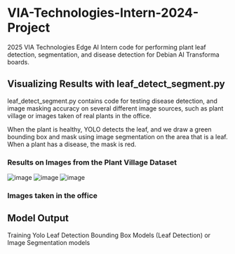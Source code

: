 # VIA-Technologies-Intern-2024-Project
2025 VIA Technologies Edge AI Intern code for performing plant leaf detection, segmentation, and disease detection 
for Debian AI Transforma boards. 

## Visualizing Results with leaf_detect_segment.py
leaf_detect_segment.py contains code for testing disease detection, and image masking accuracy on several different image sources,
such as plant village or images taken of real plants in the office. 

When the plant is healthy, YOLO detects the leaf, and we draw a green bounding box and mask using image segmentation on the area that is a leaf. 
When a plant has a disease, the mask is red. 

### Results on Images from the Plant Village Dataset
![image](https://github.com/user-attachments/assets/5b74cf1e-e90b-44eb-99e2-7cfd94df6110)
![image](https://github.com/user-attachments/assets/b0f5d9a2-f310-4e98-affa-f504fe9b47a2)
![image](https://github.com/user-attachments/assets/df5c3d22-b7ab-4d04-abfc-ddc925930b31)

### Images taken in the office 









## Model Output

Training Yolo Leaf Detection Bounding Box Models (Leaf Detection) or Image Segmentation models 

### 


